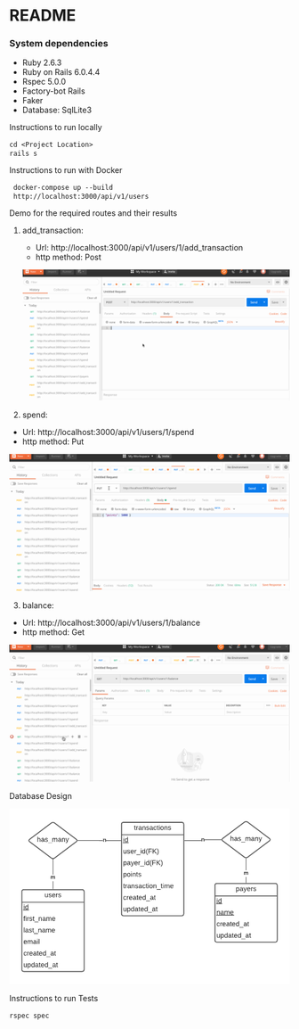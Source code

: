 # README

### System dependencies

- Ruby 2.6.3
- Ruby on Rails 6.0.4.4
- Rspec 5.0.0
- Factory-bot Rails
- Faker
- Database: SqlLite3

Instructions to run locally
```
cd <Project Location>
rails s
```
Instructions to run with Docker
 ```
  docker-compose up --build
  http://localhost:3000/api/v1/users
 ```

Demo for the required routes and their results

1. add_transaction:
   - Url: http://localhost:3000/api/v1/users/1/add_transaction
   - http method: Post

   ![Transaction](./docs/transaction.gif)


2. spend:
  - Url:  http://localhost:3000/api/v1/users/1/spend
  - http method: Put

  ![Spend](./docs/spend.gif)

3. balance:
 - Url: http://localhost:3000/api/v1/users/1/balance
 - http method: Get

 ![Balance](./docs/balance.gif)

Database Design

![er_diagram](./docs/er_diagram.png)

 Instructions to run Tests
```
rspec spec
```